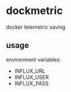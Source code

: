 # dockmetric
docker telemetric saving

## usage

environment variables: 

* INFLUX_URL
* INFLUX_USER
* INFLUX_PASS
